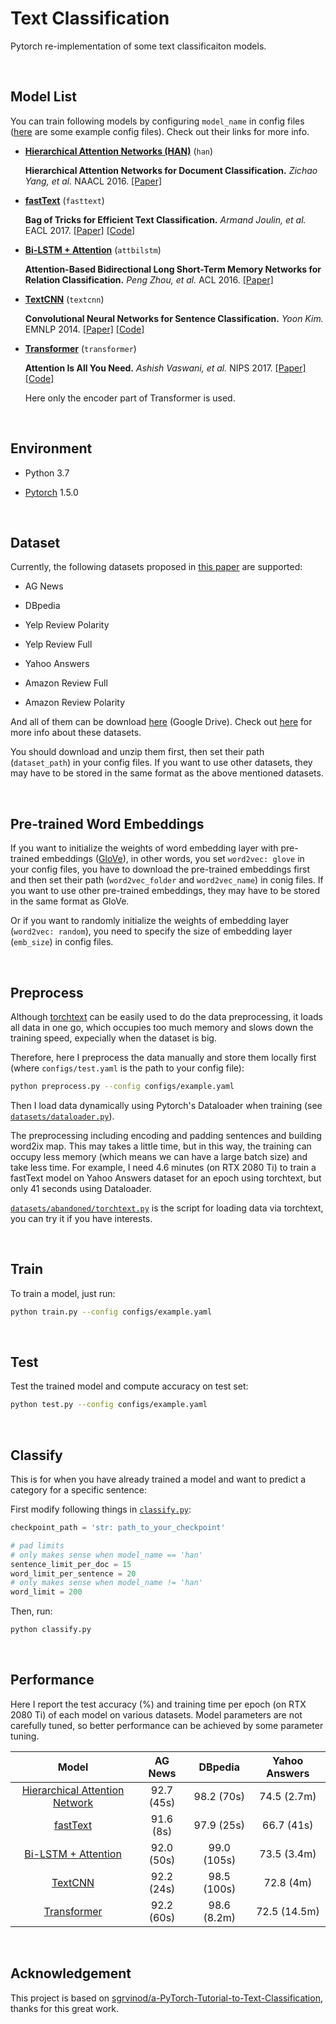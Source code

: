 # Text Classification

Pytorch re-implementation of some text classificaiton models.

&nbsp;
## Model List

You can train following models by configuring `model_name` in config files ([here](https://github.com/Renovamen/Text-Classification/tree/master/configs) are some example config files). Check out their links for more info.

- [**Hierarchical Attention Networks (HAN)**](https://github.com/Renovamen/Text-Classification/tree/master/models/HAN) (`han`)

    **Hierarchical Attention Networks for Document Classification.** *Zichao Yang, et al.* NAACL 2016. [[Paper]](https://www.aclweb.org/anthology/N16-1174.pdf)

- [**fastText**](https://github.com/Renovamen/Text-Classification/tree/master/models/fastText) (`fasttext`)

    **Bag of Tricks for Efficient Text Classification.** *Armand Joulin, et al.* EACL 2017. [[Paper]](https://www.aclweb.org/anthology/E17-2068.pdf) [[Code]](https://github.com/facebookresearch/fastText)

- [**Bi-LSTM + Attention**](https://github.com/Renovamen/Text-Classification/tree/master/models/AttBiLSTM) (`attbilstm`)

    **Attention-Based Bidirectional Long Short-Term Memory Networks for Relation Classification.** *Peng Zhou, et al.* ACL 2016. [[Paper]](https://www.aclweb.org/anthology/P16-2034.pdf)

- [**TextCNN**](https://github.com/Renovamen/Text-Classification/tree/master/models/TextCNN) (`textcnn`)

    **Convolutional Neural Networks for Sentence Classification.** *Yoon Kim.* EMNLP 2014. [[Paper]](https://www.aclweb.org/anthology/D14-1181.pdf) [[Code]](https://github.com/yoonkim/CNN_sentence)

- [**Transformer**](https://github.com/Renovamen/Text-Classification/tree/master/models/Transformer) (`transformer`)

    **Attention Is All You Need.** *Ashish Vaswani, et al.* NIPS 2017. [[Paper]](https://papers.nips.cc/paper/7181-attention-is-all-you-need.pdf) [[Code]](https://github.com/tensorflow/tensor2tensor/blob/master/tensor2tensor/models/transformer.py)
    
    Here only the encoder part of Transformer is used.

&nbsp;
## Environment

- Python 3.7

- [Pytorch](https://pytorch.org/) 1.5.0


&nbsp;
## Dataset

Currently, the following datasets proposed in [this paper](https://papers.nips.cc/paper/5782-character-level-convolutional-networks-for-text-classification.pdf) are supported:

- AG News   

- DBpedia

- Yelp Review Polarity

- Yelp Review Full

- Yahoo Answers

- Amazon Review Full

- Amazon Review Polarity

And all of them can be download [here](https://drive.google.com/drive/u/0/folders/0Bz8a_Dbh9Qhbfll6bVpmNUtUcFdjYmF2SEpmZUZUcVNiMUw1TWN6RDV3a0JHT3kxLVhVR2M) (Google Drive). Check out [here](docs/datasets.md) for more info about these datasets.

You should download and unzip them first, then set their path (`dataset_path`) in your config files. If you want to use other datasets, they may have to be stored in the same format as the above mentioned datasets.

&nbsp;
## Pre-trained Word Embeddings

If you want to initialize the weights of word embedding layer with pre-trained embeddings ([GloVe](https://github.com/stanfordnlp/GloVe)), in other words, you set `word2vec: glove` in your config files, you have to download the pre-trained embeddings first and then set their path (`word2vec_folder` and `word2vec_name`) in conig files. If you want to use other pre-trained embeddings, they may have to be stored in the same format as GloVe.

Or if you want to randomly initialize the weights of embedding layer (`word2vec: random`), you need to specify the size of embedding layer (`emb_size`) in config files.

&nbsp;
## Preprocess

Although [torchtext](https://github.com/pytorch/text) can be easily used to do the data preprocessing, it loads all data in one go, which occupies too much memory and slows down the training speed, expecially when the dataset is big. 

Therefore, here I preprocess the data manually and store them locally first (where `configs/test.yaml` is the path to your config file):

```bash
python preprocess.py --config configs/example.yaml 
```

Then I load data dynamically using Pytorch's Dataloader when training (see [`datasets/dataloader.py`](datasets/dataloader.py)).

The preprocessing including encoding and padding sentences and building word2ix map. This may takes a little time, but in this way, the training can occupy less memory (which means we can have a large batch size) and take less time. For example, I need 4.6 minutes (on RTX 2080 Ti) to train a fastText model on Yahoo Answers dataset for an epoch using torchtext, but only 41 seconds using Dataloader.

[`datasets/abandoned/torchtext.py`](datasets/abandoned/torchtext.py) is the script for loading data via torchtext, you can try it if you have interests.


&nbsp;
## Train

To train a model, just run:

```bash
python train.py --config configs/example.yaml
```

&nbsp;
## Test

Test the trained model and compute accuracy on test set:

```bash
python test.py --config configs/example.yaml
```

&nbsp;
## Classify

This is for when you have already trained a model and want to predict a category for a specific sentence:

First modify following things in [`classify.py`](classify.py):

```python
checkpoint_path = 'str: path_to_your_checkpoint'

# pad limits
# only makes sense when model_name == 'han'
sentence_limit_per_doc = 15
word_limit_per_sentence = 20
# only makes sense when model_name != 'han'
word_limit = 200
```

Then, run:

```bash
python classify.py
```

&nbsp;
## Performance

Here I report the test accuracy (%) and training time per epoch (on RTX 2080 Ti) of each model on various datasets. Model parameters are not carefully tuned, so better performance can be achieved by some parameter tuning.

|                            Model                             |  AG News   |   DBpedia   | Yahoo Answers |
| :----------------------------------------------------------: | :--------: | :---------: | :-----------: |
| [Hierarchical Attention Network](https://github.com/Renovamen/Text-Classification/tree/master/models/HAN) | 92.7 (45s) | 98.2 (70s)  |  74.5 (2.7m)  |
| [fastText](https://github.com/Renovamen/Text-Classification/tree/master/models/fastText) | 91.6 (8s)  | 97.9 (25s)  |  66.7 (41s)   |
| [Bi-LSTM + Attention ](https://github.com/Renovamen/Text-Classification/tree/master/models/AttBiLSTM) | 92.0 (50s) | 99.0 (105s) |  73.5 (3.4m)  |
| [TextCNN ](https://github.com/Renovamen/Text-Classification/tree/master/models/TextCNN) | 92.2 (24s) | 98.5 (100s) |   72.8 (4m)   |
| [Transformer](https://github.com/Renovamen/Text-Classification/tree/master/models/Transformer) | 92.2 (60s) | 98.6 (8.2m) |  72.5 (14.5m)  |


&nbsp;
## Acknowledgement

This project is based on [sgrvinod/a-PyTorch-Tutorial-to-Text-Classification](https://github.com/sgrvinod/a-PyTorch-Tutorial-to-Text-Classification), thanks for this great work.